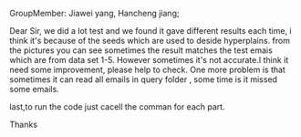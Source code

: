 GroupMember:
Jiawei yang,
Hancheng jiang;

Dear Sir,
we did a lot test and we found it gave different results each time, i think 
 it's because of the seeds which are used to deside hyperplains.
from the pictures you can see sometimes the result matches the test emais 
which are from data set 1-5.
However sometimes it's not accurate.I think it need some improvement,
please help to check.
One more problem is that sometimes it can read all emails in query folder
, some time is it missed some emails.

last,to run the code just cacell the comman for each part.

Thanks

